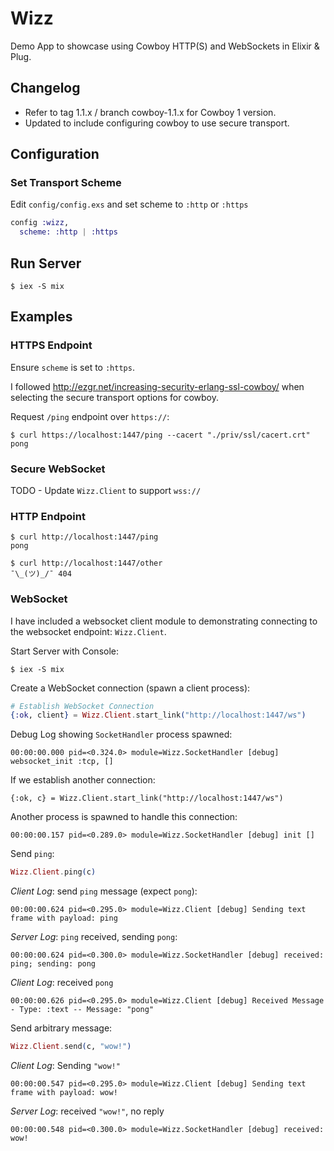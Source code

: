 # Wizz

Demo App to showcase using Cowboy HTTP(S) and WebSockets in Elixir & Plug.

## Changelog

* Refer to tag 1.1.x / branch cowboy-1.1.x for Cowboy 1 version.
* Updated to include configuring cowboy to use secure transport.

## Configuration

### Set Transport Scheme

Edit `config/config.exs` and set scheme to `:http` or `:https`
``` elixir
config :wizz,
  scheme: :http | :https
```

## Run Server

```
$ iex -S mix
```

## Examples

### HTTPS Endpoint

Ensure `scheme` is set to `:https`.

I followed http://ezgr.net/increasing-security-erlang-ssl-cowboy/ when selecting
the secure transport options for cowboy.

Request `/ping` endpoint over `https://`:
```
$ curl https://localhost:1447/ping --cacert "./priv/ssl/cacert.crt"
pong
```

### Secure WebSocket

TODO - Update `Wizz.Client` to support `wss://`

### HTTP Endpoint

```
$ curl http://localhost:1447/ping
pong
```

```
$ curl http://localhost:1447/other
¯\_(ツ)_/¯ 404
```

### WebSocket

I have included a websocket client module to demonstrating connecting to the
websocket endpoint: `Wizz.Client`.

Start Server with Console:
```
$ iex -S mix
```

Create a WebSocket connection (spawn a client process):
``` elixir
# Establish WebSocket Connection
{:ok, client} = Wizz.Client.start_link("http://localhost:1447/ws")
```

Debug Log showing `SocketHandler` process spawned:
```
00:00:00.000 pid=<0.324.0> module=Wizz.SocketHandler [debug] websocket_init :tcp, []
```

If we establish another connection:
```
{:ok, c} = Wizz.Client.start_link("http://localhost:1447/ws")
```

Another process is spawned to handle this connection:
```
00:00:00.157 pid=<0.289.0> module=Wizz.SocketHandler [debug] init []
```

Send `ping`:
``` elixir
Wizz.Client.ping(c)
```

_Client Log_: send `ping` message (expect `pong`):
```
00:00:00.624 pid=<0.295.0> module=Wizz.Client [debug] Sending text frame with payload: ping
```

_Server Log_: `ping` received, sending `pong`:
```
00:00:00.624 pid=<0.300.0> module=Wizz.SocketHandler [debug] received: ping; sending: pong
```

_Client Log_: received `pong`
```
00:00:00.626 pid=<0.295.0> module=Wizz.Client [debug] Received Message - Type: :text -- Message: "pong"
```

Send arbitrary message:

``` elixir
Wizz.Client.send(c, "wow!")
```

_Client Log_: Sending `"wow!"`
```
00:00:00.547 pid=<0.295.0> module=Wizz.Client [debug] Sending text frame with payload: wow!
```

_Server Log_: received `"wow!"`, no reply
```
00:00:00.548 pid=<0.300.0> module=Wizz.SocketHandler [debug] received: wow!
```

